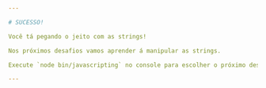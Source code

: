 ```yaml
---

# SUCESSO!

Você tá pegando o jeito com as strings!

Nos próximos desafios vamos aprender á manipular as strings.

Execute `node bin/javascripting` no console para escolher o próximo desafio.

---
```

